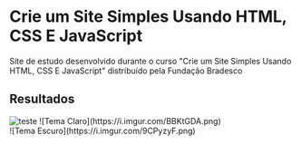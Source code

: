 # Crie um Site Simples Usando HTML, CSS E JavaScript
Site de estudo desenvolvido durante o curso "Crie um Site Simples Usando HTML, CSS E JavaScript" distribuído pela Fundação Bradesco
## Resultados
<div class="picture">
<img src="https://i.imgur.com/BBKtGDA.png" widht="50%" alt="teste">
![Tema Claro](https://i.imgur.com/BBKtGDA.png)
</div>
<div class="picture">
![Tema Escuro](https://i.imgur.com/9CPyzyF.png)
</div>